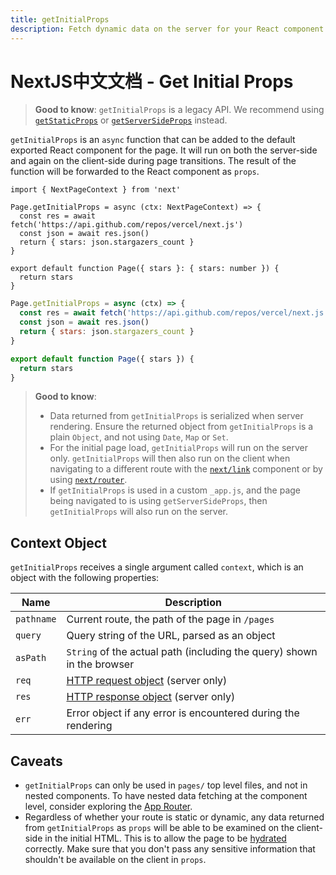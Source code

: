 ```yaml
---
title: getInitialProps
description: Fetch dynamic data on the server for your React component with getInitialProps.
---
```


# NextJS中文文档 - Get Initial Props

> **Good to know**: `getInitialProps` is a legacy API. We recommend using [`getStaticProps`](/nextjs-cn/pages/building-your-application/data-fetching/get-static-props) or [`getServerSideProps`](/nextjs-cn/pages/building-your-application/data-fetching/get-server-side-props) instead.

`getInitialProps` is an `async` function that can be added to the default exported React component for the page. It will run on both the server-side and again on the client-side during page transitions. The result of the function will be forwarded to the React component as `props`.

```tsx switcher
import { NextPageContext } from 'next'

Page.getInitialProps = async (ctx: NextPageContext) => {
  const res = await fetch('https://api.github.com/repos/vercel/next.js')
  const json = await res.json()
  return { stars: json.stargazers_count }
}

export default function Page({ stars }: { stars: number }) {
  return stars
}
```

```jsx switcher
Page.getInitialProps = async (ctx) => {
  const res = await fetch('https://api.github.com/repos/vercel/next.js')
  const json = await res.json()
  return { stars: json.stargazers_count }
}

export default function Page({ stars }) {
  return stars
}
```

> **Good to know**:
>
> - Data returned from `getInitialProps` is serialized when server rendering. Ensure the returned object from `getInitialProps` is a plain `Object`, and not using `Date`, `Map` or `Set`.
> - For the initial page load, `getInitialProps` will run on the server only. `getInitialProps` will then also run on the client when navigating to a different route with the [`next/link`](/nextjs-cn/pages/api-reference/components/link) component or by using [`next/router`](/nextjs-cn/pages/api-reference/functions/use-router).
> - If `getInitialProps` is used in a custom `_app.js`, and the page being navigated to is using `getServerSideProps`, then `getInitialProps` will also run on the server.

## Context Object

`getInitialProps` receives a single argument called `context`, which is an object with the following properties:

| Name       | Description                                                                                           |
| ---------- | ----------------------------------------------------------------------------------------------------- |
| `pathname` | Current route, the path of the page in `/pages`                                                       |
| `query`    | Query string of the URL, parsed as an object                                                          |
| `asPath`   | `String` of the actual path (including the query) shown in the browser                                |
| `req`      | [HTTP request object](https://nodejs.org/api/http.html#http_class_http_incomingmessage) (server only) |
| `res`      | [HTTP response object](https://nodejs.org/api/http.html#http_class_http_serverresponse) (server only) |
| `err`      | Error object if any error is encountered during the rendering                                         |

## Caveats

- `getInitialProps` can only be used in `pages/` top level files, and not in nested components. To have nested data fetching at the component level, consider exploring the [App Router](/nextjs-cn/app/building-your-application/data-fetching/index).
- Regardless of whether your route is static or dynamic, any data returned from `getInitialProps` as `props` will be able to be examined on the client-side in the initial HTML. This is to allow the page to be [hydrated](https://react.dev/reference/react-dom/hydrate) correctly. Make sure that you don't pass any sensitive information that shouldn't be available on the client in `props`.

